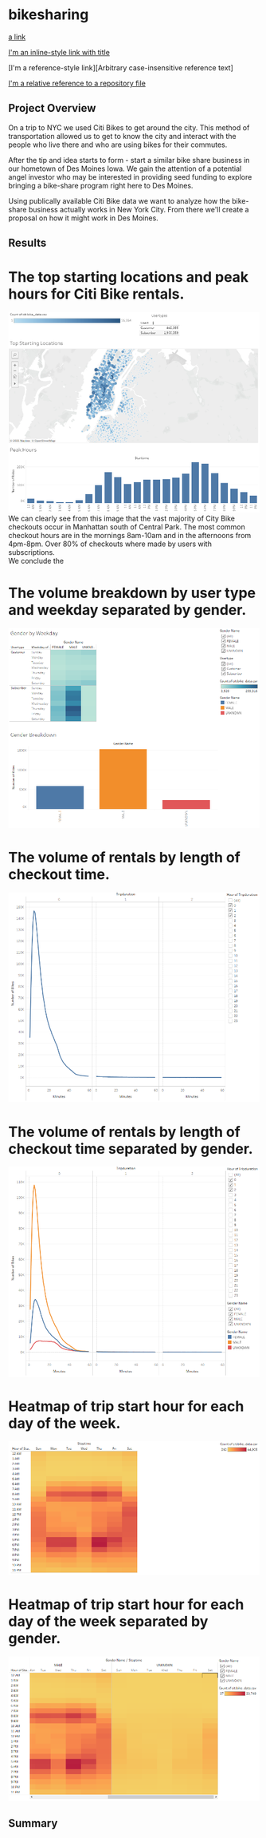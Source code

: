 # bikesharing

[a link](https://public.tableau.com/profile/josh.pearson8858#!/vizhome/CitibikeChallenge_16161587957450/Story1?publish=yes)

[I'm an inline-style link with title](https://www.google.com "Google's Homepage")

[I'm a reference-style link][Arbitrary case-insensitive reference text]

[I'm a relative reference to a repository file](../blob/master/LICENSE)

## Project Overview

On a trip to NYC we used Citi Bikes to get around the city. This method of transportation allowed us to get to know the city and interact with the people who live there and who are using bikes for their commutes. <br>

After the tip and idea starts to form - start a similar bike share business in our hometown of Des Moines Iowa. We gain the attention of a potential angel investor who may be interested in providing seed funding to explore bringing a bike-share program right here to Des Moines.

Using publically available Citi Bike data we want to analyze how the bike-share business actually works in New York City. From there we'll create a proposal on how it might work in Des Moines. 

## Results 

# The top starting locations and peak hours for Citi Bike rentals. 
![](Images/starting_locations_peak_hours.PNG)
<br>
We can clearly see from this image that the vast majority of City Bike checkouts occur in Manhattan south of Central Park. The most common checkout hours are in the mornings 8am-10am and in the afternoons from 4pm-8pm. Over 80% of checkouts where made by users with subscriptions. 
<br>
We conclude the 

# The volume breakdown by user type and weekday separated by gender. 
![](Images/usertype_weekday_gender.PNG)
<br>

# The volume of rentals by length of checkout time.
![](Images/rentals_checkout_length.PNG)
<br>

# The volume of rentals by length of checkout time separated by gender.
![](Images/rentals_checkout_length_gender.PNG)
<br>

# Heatmap of trip start hour for each day of the week. 
![](Images/start_hour_heatmap.PNG)
<br>

# Heatmap of trip start hour for each day of the week separated by gender.
![](Images/start_hour_heatmap_gender.PNG)
<br>


## Summary



